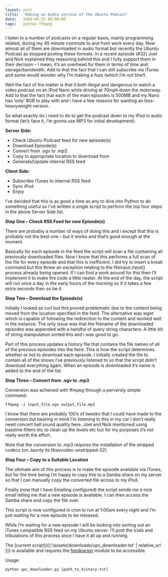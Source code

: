 ```yaml
---
layout: post
title:  'Making an Audio version of the Ubuntu Podcast'
date:   2009-09-25 00:00:00
tags:   python ffmpeg
---
```

I listen to a number of podcasts on a regular basis, mainly programming related, during my 45 minute commute to and from work every day. Now almost all of them are downloaded in audio format but recently the Ubuntu Podcast as stopped posting these formats. In a recent episode (#32) Joel and Nick explained they reasoning behind this and I fully support them in their decision – I mean, it’s an overhead for them in terms of time and storage/bandwidth. Add to that the fact that I can still subscribe via iTunes and some would wonder why I’m making a fuss (which I’m not btw!).
<!--more-->
Well the fact of the matter is that it both illegal and dangerous to watch a video podcast on an iPod Nano while driving at 70mph down the motorway. Add to that the fact that each of the main episodes is 500MB and my Nano has ‘only’ 8GB to play with and i have a few reasons for wanting an less-heavyweight version.

So what exactly do I need to do to get the podcast down to my iPod in audio format (let’s face it, I’m gonna use MP3 for initial development).

**Server Side:**
- Check Ubuntu Podcast feed for new episode(s)
- Download Episode(s)
- Convert from .ogv to .mp3
- Copy to appropriate location to download from
- Generate/Update internal RSS feed

**Client Side:**
- Subscribe iTunes to internal RSS feed
- Sync iPod
- Enjoy

I’ve decided that this is as good a time as any to dive into Python to do something useful so I’ve written a single script to perform the top four steps in the above Server Side list.

**Step One – Check RSS Feed for new Episode(s)**

There are probably a number of ways of doing this and i except that this is probably not the best one – but it works and that’s good enough at the moment.

Basically for each episode in the feed the script will scan a file containing all previously downloaded files. Now I know that this performs a full scan of the file for every episode and that this is inefficient. I did try to insert a break command but this threw an exception relating to the fileinput.input() process already being opened. If I can find a work around for this then I’ll implement it to make the code a little neater. At the end of the day, the script will run once a day in the early hours of the morning so if it takes a few extra seconds then so be it.

**Step Two – Download the Episode(s)**

Initially I looked as curl but this proved problematic due to the content being moved from the location specified in the feed. The alternative was wget which is capable of following the redirection to the content and worked well in the instance. The only issue was that the filename of the downloaded episodes was appended with a handful of query string characters. A little bit of string manipulation sorted this and i was good to go.

Part of this process updates a history file that contains the file names of all of the previous episodes into the feed. This is how the script determines whether or not to download each episode. I initially created the file to contain all of the shows I’ve previously listened to so that the script didn’t download everything again. When an episode is downloaded it’s name is added to the end of the list.

**Step Three – Convert from .ogv to .mp3**

Conversion was acheived with ffmpeg through a perversly simple command:
```
ffmpeg -i input_file.ogv output_file.mp3
```
I know  that there are probably 100’s of tweeks that I could have made to the conversion but bearing in mind I’m listening to this in my car I don’t really need concert hall sound quality here. Joel and Nick mentioned using baseline filters etc to clean up the levels etc but for my purposes it’s not really worth the effort.

Note that the conversion to .mp3 requires the installation of the stripped codecs (on Jaunty its libavcodec-unstripped-52).

**Step Four – Copy to a Suitable Location**

The ultimate aim of this process is to make the episode available via iTunes, but for the time being I’m happy to copy this to a Samba share on my server so that I can manually copy the converted file across to my iPod.

Finally (now that I have Emailing configured) the script sends me a nice email telling me that a new episode is available. I can then access the Samba share and copy the file over.

This script is now configured in cron to run at 1:00am every night and I’m just waiting for a new episode to be released.

While I’m waiting for a new episode I will be looking into sorting out an iTunes compatible RSS feed on my Ubuntu server. I’ll post the trials and tribulations of this process once I have it all up and running.

The [current script]({{'/assets/downloads/upc_downloader.txt' | relative_url }}) is available and requires the <a href="http://www.feedparser.org" target="_blank">feedparser</a> module to be accessible.

Usage: 
```
python upc_downloader.py [path_to_history.txt]
```